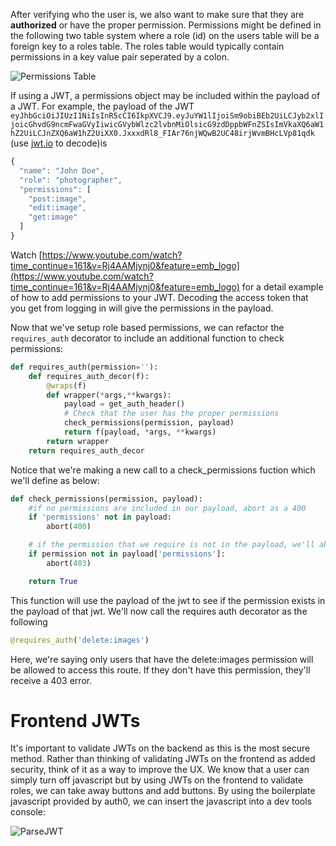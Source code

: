 After verifying who the user is, we also want to make sure that they are **authorized** or have the proper permission. Permissions might be defined in the following two table system where a role (id) on the users table will be a foreign key to a roles table. The roles table would typically contain permissions in a key value pair seperated by a colon.

![Permissions Table](./images/permissions_table.png)

If using a JWT, a permissions object may be included within the payload of a JWT. For example, the payload of the JWT `eyJhbGciOiJIUzI1NiIsInR5cCI6IkpXVCJ9.eyJuYW1lIjoiSm9obiBEb2UiLCJyb2xlIjoicGhvdG9ncmFwaGVyIiwicGVybWlzc2lvbnMiOlsicG9zdDppbWFnZSIsImVkaXQ6aW1hZ2UiLCJnZXQ6aW1hZ2UiXX0.JxxxdRl8_FIAr76njWQwB2UC48irjWvmBHcLVp81qdk` (use [jwt.io](https://jwt.io) to decode)is 

```js
{
  "name": "John Doe",
  "role": "photographer",
  "permissions": [
    "post:image",
    "edit:image",
    "get:image"
  ]
}
```

Watch [https://www.youtube.com/watch?time_continue=161&v=Rj4AAMjynj0&feature=emb_logo](https://www.youtube.com/watch?time_continue=161&v=Rj4AAMjynj0&feature=emb_logo) for a detail example of how to add permissions to your JWT. Decoding the access token that you get from logging in will give the permissions in the payload.

Now that we've setup role based permissions, we can refactor the `requires_auth` decorator to include an additional function to check permissions:

```py
def requires_auth(permission=''):
    def requires_auth_decor(f):
        @wraps(f)
        def wrapper(*args,**kwargs):
            payload = get_auth_header()
            # Check that the user has the proper permissions
            check_permissions(permission, payload)
            return f(payload, *args, **kwargs)
        return wrapper
    return requires_auth_decor
```

Notice that we're making a new call to a check_permissions fuction which we'll define as below:

```py
def check_permissions(permission, payload):
    #if no permissions are included in our payload, abort as a 400
    if 'permissions' not in payload:
        abort(400)

    # if the permission that we require is not in the payload, we'll abort with a 403
    if permission not in payload['permissions']:
        abort(403)

    return True

```

This function will use the payload of the jwt to see if the permission exists in the payload of that jwt. We'll now call the requires auth decorator as the following

```py
@requires_auth('delete:images')
```

Here, we're saying only users that have the delete:images permission will be allowed to access this route. If they don't have this permission, they'll receive a 403 error.

# Frontend JWTs

It's important to validate JWTs on the backend as this is the most secure method. Rather than thinking of validating JWTs on the frontend as added security, think of it as a way to improve the UX. We know that a user can simply turn off javascript but by using JWTs on the frontend to validate roles, we can take away buttons and add buttons. By using the boilerplate javascript provided by auth0, we can insert the javascript into a dev tools console:

![ParseJWT](./images/parse_jwt_frontend.png)